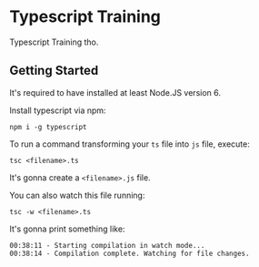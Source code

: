 # Typescript Training

Typescript Training tho.

## Getting Started

It's required to have installed at least Node.JS version 6.

Install typescript via npm:

```
npm i -g typescript
```

To run a command transforming your `ts` file into `js` file, execute:

```
tsc <filename>.ts
```

It's gonna create a `<filename>.js` file.

You can also watch this file running:

```
tsc -w <filename>.ts
```

It's gonna print something like:

```
00:38:11 - Starting compilation in watch mode...
00:38:14 - Compilation complete. Watching for file changes.
```
